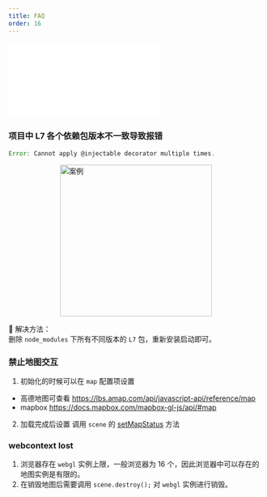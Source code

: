 ```yaml
---
title: FAQ
order: 16
---
```


<embed src="@/docs/api/common/style.md"></embed>

### 项目中 L7 各个依赖包版本不一致导致报错

```js
Error: Cannot apply @injectable decorator multiple times.
```

<img height="300px" style="display: block;margin: 0 auto;" alt="案例" src='https://gw.alipayobjects.com/mdn/rms_816329/afts/img/A*BsMyRZDuB54AAAAAAAAAAAAAARQnAQ'>

🌟 解决方法：  
删除 `node_modules` 下所有不同版本的 `L7` 包，重新安装启动即可。

### 禁止地图交互

1. 初始化的时候可以在 `map` 配置项设置

- 高德地图可查看 https://lbs.amap.com/api/javascript-api/reference/map
- mapbox https://docs.mapbox.com/mapbox-gl-js/api/#map

2. 加载完成后设置
   调用 `scene` 的 [setMapStatus](/api/scene/scene/#setmapstatus) 方法

### webcontext lost

1. 浏览器存在 `webgl` 实例上限，一般浏览器为 16 个，因此浏览器中可以存在的地图实例是有限的。
2. 在销毁地图后需要调用 `scene.destroy();` 对 `webgl` 实例进行销毁。

